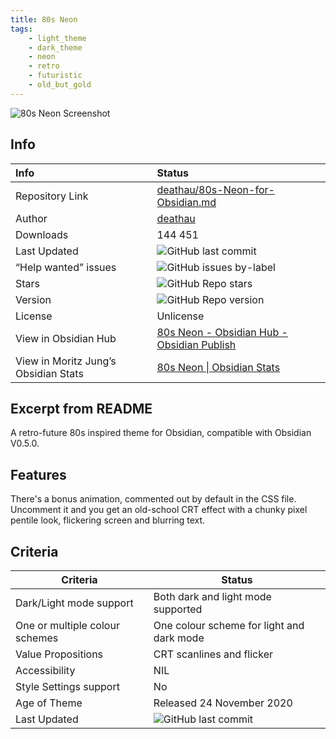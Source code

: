 ```yaml
---
title: 80s Neon
tags:
    - light_theme
    - dark_theme
    - neon
    - retro
    - futuristic
    - old_but_gold
---
```


<img alt="80s Neon Screenshot" src="https://raw.githubusercontent.com/deathau/80s-Neon-for-Obsidian.md/refs/heads/master/screenshot.jpg">

## Info

| Info | Status |
| :--- | :--- |
| Repository Link | [deathau/80s-Neon-for-Obsidian.md](https://github.com/deathau/80s-Neon-for-Obsidian.md)  |
| Author | [deathau](https://github.com/deathau/) |
| Downloads | 144 451 |
| Last Updated | <img alt="GitHub last commit" src="https://img.shields.io/github/last-commit/deathau/80s-Neon-for-Obsidian.md?color=573E7A&amp;label=last%20update&amp;logo=github&amp;style=for-the-badge" referrerpolicy="no-referrer"> |
| “Help wanted” issues | <img alt="GitHub issues by-label" src="https://img.shields.io/github/issues/deathau/80s-Neon-for-Obsidian.md/help%20wanted?color=573E7A&amp;logo=github&amp;style=for-the-badge" referrerpolicy="no-referrer"> |
| Stars | <img alt="GitHub Repo stars" src="https://img.shields.io/github/stars/deathau/80s-Neon-for-Obsidian.md?color=573E7A&amp;logo=github&amp;style=for-the-badge" referrerpolicy="no-referrer"> |
| Version | <img alt="GitHub Repo version" src="https://img.shields.io/github/v/release/deathau/80s-Neon-for-Obsidian.md?color=573E7A&amp;logo=github&amp;style=for-the-badge&sort=semver" referrerpolicy="no-referrer"> |
| License | Unlicense |
| View in Obsidian Hub | [80s Neon \- Obsidian Hub \- Obsidian Publish](https://publish.obsidian.md/hub/02+-+Community+Expansions/02.05+All+Community+Expansions/Themes/80s+Neon) |
| View in Moritz Jung’s Obsidian Stats | [80s Neon \| Obsidian Stats](https://www.moritzjung.dev/obsidian-stats/themes/80s-neon/) |

## Excerpt from README

A retro-future 80s inspired theme for Obsidian, compatible with Obsidian V0.5.0.

## Features

There's a bonus animation, commented out by default in the CSS file.
Uncomment it and you get an old-school CRT effect with a chunky pixel pentile
look, flickering screen and blurring text.

## Criteria

| Criteria | Status |
| --- | --- |
| Dark/Light mode support | Both dark and light mode supported |
| One or multiple colour schemes | One colour scheme for light and dark mode |
| Value Propositions | CRT scanlines and flicker |
| Accessibility | NIL |
| Style Settings support | No |
| Age of Theme | Released 24 November 2020 |
| Last Updated | <img alt="GitHub last commit" src="https://img.shields.io/github/last-commit/deathau/80s-Neon-for-Obsidian.md?color=573E7A&amp;label=last%20update&amp;logo=github&amp;style=for-the-badge" referrerpolicy="no-referrer"> |
